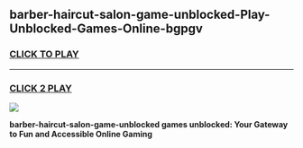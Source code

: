 
## barber-haircut-salon-game-unblocked-Play-Unblocked-Games-Online-bgpgv
<h3>
<a href="https://premium76.site?title=barber-haircut-salon-game-unblocked&ref=24A">CLICK TO PLAY</a></h3>
<hr>

<h3>
<a href="https://premium76.site?title=barber-haircut-salon-game-unblocked&ref=24A">CLICK 2 PLAY</a>
  
</h3>

<a href="https://premium76.site?title=barber-haircut-salon-game-unblocked&ref=24A"><img src="https://clearcache.store/games.png"></a>


**barber-haircut-salon-game-unblocked games unblocked: Your Gateway to Fun and Accessible Online Gaming**
